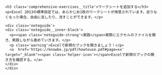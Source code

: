 ```custom-contents<h3 class='comprehensive-exercises__title'>ワークシートを追加する</h3>
<p>Excel 2013の標準設定では、あらかじめ1枚のワークシートが用意されています。足りなくなった場合、自由に足したり、消すことができます。</p><div class='noteguide'><div class='noteguide__inner-block'>  <p><span class='noteguide-strong'>実践</span>実際にエクセルのファイルを開き、実践しながら進めていきます。</p>  <p class='warning'>Excelで新規のブックを開きましょう！</p>  <a  href='https://knowbe.jp/pdf/howtouse.pdf#page=xx' target="_blank"><span class='helper-icon'></span>Excelで新規のブックの開き方を確認する。</a></div></div>```
